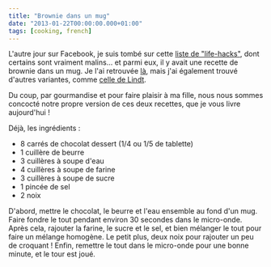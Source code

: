 ```yaml
---
title: "Brownie dans un mug"
date: "2013-01-22T00:00:00.000+01:00"
tags: [cooking, french]
---
```


L'autre jour sur Facebook, je suis tombé sur cette [liste de "life-hacks"](http://twistedsifter.com/2013/01/50-life-hacks-to-simplify-your-world/), dont certains sont vraiment malins... et parmi eux, il y avait une recette de brownie dans un mug. Je l'ai retrouvée [là](http://blog.gopromos.com/how-to-make-brownie-in-a-mug/), mais j'ai également trouvé d'autres variantes, comme [celle de Lindt](http://a-cuisiner.lindt.fr/recettes-a-cuisiner/desserts-gourmands/brownie-fondant-coulant-dans-un-mug/imprimer).  

Du coup, par gourmandise et pour faire plaisir à ma fille, nous nous sommes concocté notre propre version de ces deux recettes, que je vous livre aujourd'hui !  

Déjà, les ingrédients :  

*   8 carrés de chocolat dessert (1/4 ou 1/5 de tablette)
*   1 cuillère de beurre
*   3 cuillères à soupe d'eau
*   4 cuillères à soupe de farine
*   3 cuillères à soupe de sucre
*   1 pincée de sel
*   2 noix

D'abord, mettre le chocolat, le beurre et l'eau ensemble au fond d'un mug. Faire fondre le tout pendant environ 30 secondes dans le micro-onde. Après cela, rajouter la farine, le sucre et le sel, et bien mélanger le tout pour faire un mélange homogène. Le petit plus, deux noix pour rajouter un peu de croquant ! Enfin, remettre le tout dans le micro-onde pour une bonne minute, et le tour est joué.